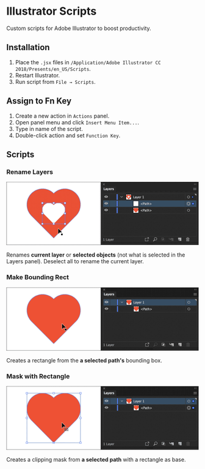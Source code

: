 # Illustrator Scripts

Custom scripts for Adobe Illustrator to boost productivity.

## Installation

1. Place the `.jsx` files in `/Application/Adobe Illustrator CC 2018/Presents/en_US/Scripts`.
2. Restart Illustrator.
3. Run script from `File → Scripts`.

## Assign to Fn Key

1. Create a new action in `Actions` panel.
2. Open panel menu and click `Insert Menu Item...`.
3. Type in name of the script.
4. Double-click action and set `Function Key`.

## Scripts

### Rename Layers

![](/img/rename-layers.gif?raw=true)

Renames **current layer** or **selected objects** (not what is selected in the Layers panel). Deselect all to rename the current layer.

### Make Bounding Rect

![](/img/make-bounding-rect.gif?raw=true)

Creates a rectangle from the **a selected path's** bounding box.

### Mask with Rectangle

![](/img/mask-with-rect.gif?raw=true)

Creates a clipping mask from **a selected path** with a rectangle as base.
